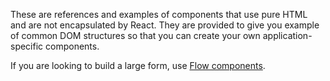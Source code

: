 
These are references and examples of components that use pure HTML and are not encapsulated by React. They are provided to give you example of common DOM structures so that you can create your own application-specific components.

If you are looking to build a large form, use [Flow components](https://code.osu.edu/ORIS/react-flow).
